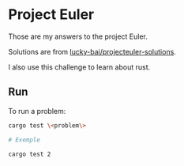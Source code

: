 # Project Euler

Those are my answers to the project Euler.

Solutions are from [lucky-bai/projecteuler-solutions](https://github.com/lucky-bai/projecteuler-solutions/).

I also use this challenge to learn about rust.

## Run

To run a problem:
```bash
cargo test \<problem\>

# Exemple

cargo test 2
```
